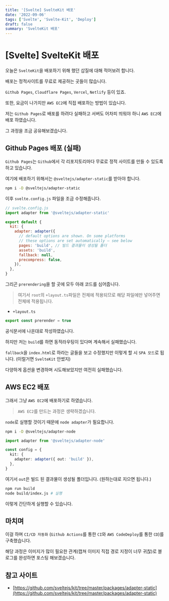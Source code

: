```yaml
---
title: '[Svelte] SvelteKit 배포'
date: '2022-09-06'
tags: ['Svelte', 'Svelte-Kit', 'Deploy']
draft: false
summary: 'SvelteKit 배포'
---
```


# [Svelte] SvelteKit 배포

오늘은 `SvelteKit`을 배포하기 위해 했던 삽질에 대해 적어보려 합니다.

배포는 정적사이트를 무료로 제공하는 곳들이 많습니다.

`Github Pages`, `Cloudflare Pages`, `Vercel`, `Netlify` 등이 있죠.

또한, 요금이 나가지만 `AWS EC2`에 직접 배포하는 방법이 있습니다.

저는 `Github Pages`로 배포를 하려다 실패하고 서버도 어차피 띄워야 하니 `AWS EC2`에 배포 하였습니다.

그 과정을 조금 공유해보겠습니다.

## Github Pages 배포 (실패)

`Github Pages`는 `Github`에서 각 리포지토리마다 무료로 정적 사이트를 만들 수 있도록 하고 있습니다.

여기에 배포하기 위해서는 `@sveltejs/adapter-static`를 받아야 합니다.

```bash
npm i -D @sveltejs/adapter-static
```

이후 `svelte.config.js` 파일을 조금 수정해줍니다.

```js
// svelte.config.js
import adapter from '@sveltejs/adapter-static'

export default {
  kit: {
    adapter: adapter({
      // default options are shown. On some platforms
      // these options are set automatically — see below
      pages: 'build', // 빌드 결과물이 생성될 폴더
      assets: 'build',
      fallback: null,
      precompress: false,
    }),
  },
}
```

그리곤 `prerendering`을 할 곳에 모두 아래 코드를 심어줍니다.

> 여기서 `root`의 `+layout.ts`파일은 전체에 적용되므로 해당 파일에만 넣어주면 전체에 적용됩니다.

- `+layout.ts`

```ts
export const prerender = true
```

공식문서에 나온대로 작성하였습니다.

하지만 저는 `build`를 하면 동적라우팅이 있다며 계속해서 실패했습니다.

`fallback`을 `index.html`로 하라는 글들을 보고 수정했지만
이렇게 할 시 `SPA 모드`로 됩니다. (이럴거면 `SvelteKit` 안썼지)

다양하게 옵션을 변경하며 시도해보았지만 여전히 실패했습니다.

## AWS EC2 배포

그래서 그냥 `AWS EC2`에 배포하기로 하였습니다.

> `AWS EC2`를 만드는 과정은 생략하겠습니다.

`node`로 실행할 것이기 때문에 `node adapter`가 필요합니다.

```bash
npm i -D @sveltejs/adapter-node
```

```ts
import adapter from '@sveltejs/adapter-node'

const config = {
  kit: {
    adapter: adapter({ out: 'build' }),
  },
}
```

여기서 `out`은 빌드 된 결과물이 생성될 폴더입니다. (원하는대로 지으면 됩니다.)

```bash
npm run build
node build/index.js # 실행
```

이렇게 간단하게 실행할 수 있습니다.

## 마치며

이걸 하며 `CI/CD 자동화` (`Github Actions`를 통한 `CI`와 `AWS CodeDeploy`를 통한 `CD`)를 구축했습니다.

해당 과정은 이미지가 많이 필요한 관계(캡쳐 이미지 직접 경로 지정이 너무 귀찮)로 블로그를 완성하면 포스팅 해보겠습니다.

## 참고 사이트

- [https://github.com/sveltejs/kit/tree/master/packages/adapter-static](https://github.com/sveltejs/kit/tree/master/packages/adapter-static)
